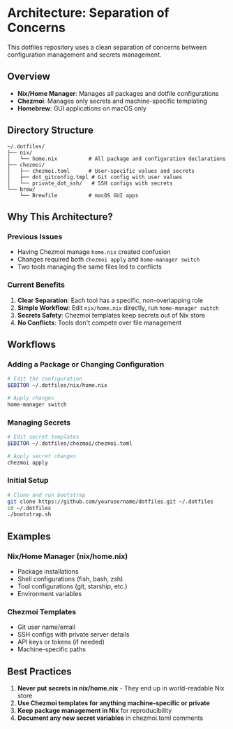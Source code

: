 # Architecture: Separation of Concerns

This dotfiles repository uses a clean separation of concerns between configuration management and secrets management.

## Overview

- **Nix/Home Manager**: Manages all packages and dotfile configurations
- **Chezmoi**: Manages only secrets and machine-specific templating
- **Homebrew**: GUI applications on macOS only

## Directory Structure

```
~/.dotfiles/
├── nix/
│   └── home.nix          # All package and configuration declarations
├── chezmoi/
│   ├── chezmoi.toml      # User-specific values and secrets
│   ├── dot_gitconfig.tmpl # Git config with user values
│   └── private_dot_ssh/   # SSH configs with secrets
└── brew/
    └── Brewfile          # macOS GUI apps
```

## Why This Architecture?

### Previous Issues
- Having Chezmoi manage `home.nix` created confusion
- Changes required both `chezmoi apply` and `home-manager switch`
- Two tools managing the same files led to conflicts

### Current Benefits
1. **Clear Separation**: Each tool has a specific, non-overlapping role
2. **Simple Workflow**: Edit `nix/home.nix` directly, run `home-manager switch`
3. **Secrets Safety**: Chezmoi templates keep secrets out of Nix store
4. **No Conflicts**: Tools don't compete over file management

## Workflows

### Adding a Package or Changing Configuration
```bash
# Edit the configuration
$EDITOR ~/.dotfiles/nix/home.nix

# Apply changes
home-manager switch
```

### Managing Secrets
```bash
# Edit secret templates
$EDITOR ~/.dotfiles/chezmoi/chezmoi.toml

# Apply secret changes
chezmoi apply
```

### Initial Setup
```bash
# Clone and run bootstrap
git clone https://github.com/yourusername/dotfiles.git ~/.dotfiles
cd ~/.dotfiles
./bootstrap.sh
```

## Examples

### Nix/Home Manager (nix/home.nix)
- Package installations
- Shell configurations (fish, bash, zsh)
- Tool configurations (git, starship, etc.)
- Environment variables

### Chezmoi Templates
- Git user name/email
- SSH configs with private server details
- API keys or tokens (if needed)
- Machine-specific paths

## Best Practices

1. **Never put secrets in nix/home.nix** - They end up in world-readable Nix store
2. **Use Chezmoi templates for anything machine-specific or private**
3. **Keep package management in Nix** for reproducibility
4. **Document any new secret variables** in chezmoi.toml comments
